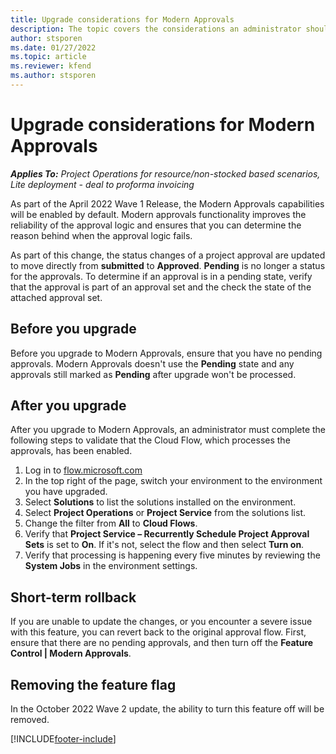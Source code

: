 ```yaml
---
title: Upgrade considerations for Modern Approvals
description: The topic covers the considerations an administrator should follow when enabling Modern approvals functionality.
author: stsporen
ms.date: 01/27/2022
ms.topic: article
ms.reviewer: kfend 
ms.author: stsporen
---
```


# Upgrade considerations for Modern Approvals 

_**Applies To:** Project Operations for resource/non-stocked based scenarios, Lite deployment - deal to proforma invoicing_

As part of the April 2022 Wave 1 Release, the Modern Approvals capabilities will be enabled by default. Modern approvals functionality improves the reliability of the approval logic and ensures that you can determine the reason behind when the approval logic fails.

As part of this change, the status changes of a project approval are updated to move directly from **submitted** to **Approved**. **Pending** is no longer a status for the approvals. To determine if an approval is in a pending state, verify that the approval is part of an approval set and the check the state of the attached approval set.

## Before you upgrade 
Before you upgrade to Modern Approvals, ensure that you have no pending approvals. Modern Approvals doesn't use the **Pending** state and any approvals still marked as **Pending** after upgrade won't be processed.

## After you upgrade
After you upgrade to Modern Approvals, an administrator must complete the following steps to validate that the Cloud Flow, which processes the approvals, has been enabled.

1. Log in to [flow.microsoft.com](https://flow.microsoft.com)
2. In the top right of the page, switch your environment to the environment you have upgraded.
3. Select **Solutions** to list the solutions installed on the environment.
4. Select **Project Operations** or **Project Service** from the solutions list.
5. Change the filter from **All** to **Cloud Flows**.
6. Verify that **Project Service – Recurrently Schedule Project Approval Sets** is set to **On**. If it's not, select the flow and then select **Turn on**. 
7. Verify that processing is happening every five minutes by reviewing the **System Jobs** in the environment settings.

## Short-term rollback 
If you are unable to update the changes, or you encounter a severe issue with this feature, you can revert back to the original approval flow. First, ensure that there are no pending approvals, and then turn off the **Feature Control | Modern Approvals**. 

## Removing the feature flag
In the October 2022 Wave 2 update, the ability to turn this feature off will be removed.

[!INCLUDE[footer-include](../includes/footer-banner.md)]
